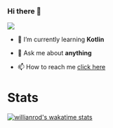 ### Hi there 👋

![](https://komarev.com/ghpvc/?username=Merded)

- 🌱 I’m currently learning **Kotlin**

- 💬 Ask me about **anything**

- 📫 How to reach me [click here](https://merded.fun)

# Stats
[![willianrod's wakatime stats](https://github-readme-stats.vercel.app/api/wakatime?username=Merded)](https://wakatime.com/@Merded)
